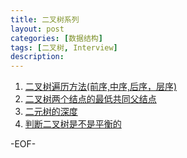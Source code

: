 ```yaml
---
title: 二叉树系列
layout: post
categories: [数据结构]
tags: [二叉树, Interview]
description:    
--- 
```


1. [二叉树遍历方法(前序,中序,后序，层序)](http://coderworm.com/%E6%95%B0%E6%8D%AE%E7%BB%93%E6%9E%84/2014/02/13/traversal-bst.html)  
2. [二叉树两个结点的最低共同父结点](http://coderworm.com//%E6%95%B0%E6%8D%AE%E7%BB%93%E6%9E%84/2014/02/20/bstree-last-common-parent.html)
3. [二元树的深度](http://coderworm.com//%E6%95%B0%E6%8D%AE%E7%BB%93%E6%9E%84/2014/02/20/bstree-deepth.html)
4. [判断二叉树是不是平衡的]()


-EOF-

